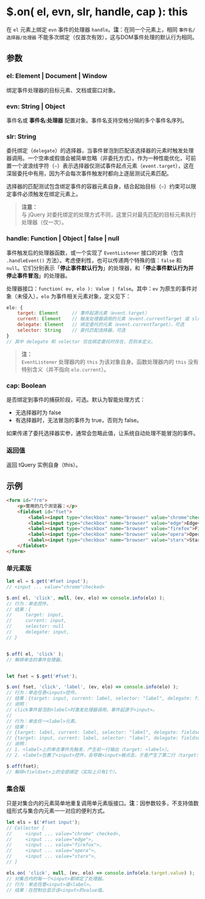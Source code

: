 # $.on( el, evn, slr, handle, cap ): this

在 `el` 元素上绑定 `evn` 事件的处理器 `handle`。**注**：在同一个元素上，相同 `事件名/选择器/处理器` 不能多次绑定（仅首次有效），这与DOM事件处理的默认行为相同。


## 参数

### el: Element | Document | Window

绑定事件处理器的目标元素、文档或窗口对象。


### evn: String | Object

事件名或 **事件名:处理器** 配置对象。事件名支持空格分隔的多个事件名序列。


### slr: String

委托绑定（`delegate`）的选择器，当事件冒泡到匹配该选择器的元素时触发处理器调用。一个空串或假值会被简单忽略（非委托方式）。作为一种性能优化，可前置一个波浪线字符（`~`）表示选择器仅测试事件起点元素（`event.target`），这在深层委托中有用，因为不会每次事件触发时都向上逐层测试元素匹配。

选择器的匹配测试包含绑定事件的容器元素自身，结合起始目标（`~`）约束可以限定事件必须触发在绑定元素上。

> **注意：**<br>
> 与 jQuery 对委托绑定的处理方式不同，这里只对最先匹配的目标元素执行处理器（仅一次）。


### handle: Function | Object | false | null

事件触发后的处理器函数，或一个实现了 `EventListener` 接口的对象（包含 `.handleEvent()` 方法）。考虑便利性，也可以传递两个特殊的值：`false` 和 `null`。它们分别表示「**停止事件默认行为**」的处理器，和「**停止事件默认行为并停止事件冒泡**」的处理器。

处理器接口：`function( ev, elo ): Value | false`。其中：`ev` 为原生的事件对象（未侵入），`elo` 为事件相关元素对象，定义见下：

```js
elo: {
    target: Element     // 事件起源元素（event.target）
    current: Element    // 触发处理器调用的元素（event.currentTarget 或 slr 匹配的元素）
    delegate: Element   // 绑定委托的元素（event.currentTarget），可选
    selector: String    // 委托匹配选择器，可选
}
// 其中 delegate 和 selector 仅在绑定委托时存在，否则未定义。
```

> **注：**<br>
> `EventListener` 处理器内的 `this` 为该对象自身。函数处理器内的 `this` 没有特别含义（并不指向 `elo.current`）。


### cap: Boolean

是否绑定到事件的捕获阶段，可选。默认为智能处理方式：

- 无选择器时为 false
- 有选择器时，无法冒泡的事件为 true，否则为 false。

如果传递了委托选择器实参，通常会忽略此值，让系统自动处理不能冒泡的事件。


### 返回值

返回 tQuery 实例自身（this）。


## 示例

```html
<form id="frm">
    <p>常用的几个浏览器：</p>
    <fieldset id="fset">
        <label><input type="checkbox" name="browser" value="chrome"checked>Chrome</label>
        <label><input type="checkbox" name="browser" value="edge">Edge</label>
        <label><input type="checkbox" name="browser" value="firefox">Firefox</label>
        <label><input type="checkbox" name="browser" value="opera">Opera</label>
        <label><input type="checkbox" name="browser" value="starx">Starx</label>
    </fieldset>
</form>
```


### 单元素版

```js
let el = $.get('#fset input');
// <input ... value="chrome"checked>

$.on( el, 'click', null, (ev, elo) => console.info(elo) );
// 行为：单击控件。
// 结果：{
//     target: input,
//     current: input,
//     selector: null
//     delegate: input,
// }


$.off( el, 'click' );
// 解绑单击的事件处理器。


let fset = $.get('#fset');

$.on( fset, 'click', 'label', (ev, elo) => console.info(elo) );
// 行为：单击任意<input>控件。
// 结果：{target: input, current: label, selector: "label", delegate: fieldset}
// 说明：
// click事件冒泡到<label>时激发处理器调用。事件起源于<input>。
//
// 行为：单击任一<label>元素。
// 结果：
// {target: label, current: label, selector: "label", delegate: fieldset}
// {target: input, current: label, selector: "label", delegate: fieldset}
// 说明：
// 1. <label>上的单击事件先触发，产生前一行输出（target: <label>）。
// 2. <label>包裹了<input>控件，会导致<input>被点击，于是产生了第二行（target: <input>）。

$.off(fset);
// 解绑<fieldset>上的全部绑定（实际上只有1个）。
```


### 集合版

只是对集合内的元素简单地重复调用单元素版接口。**注**：因参数较多，不支持值数组形式与集合内元素一一对应的便利方式。

```js
let els = $('#fset input');
// Collector [
//     <input ... value="chrome" checked>,
//     <input ... value="edge">,
//     <input ... value="firefox">,
//     <input ... value="opera">,
//     <input ... value="starx">,
// ]

els.on( 'click', null, (ev, elo) => console.info(elo.target.value) );
// 对集合内的每一个<input>都绑定了处理器。
// 行为：单击任意<input>或<label>。
// 结果：在控制台显示该<input>的value值。
```
